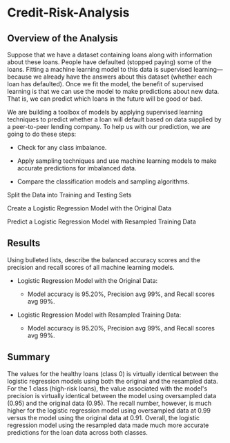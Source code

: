 # Credit-Risk-Analysis
## Overview of the Analysis

Suppose that we have a dataset containing loans along with information about these loans. People have defaulted (stopped paying) some of the loans. Fitting a machine learning model to this data is supervised learning—because we already have the answers about this dataset (whether each loan has defaulted). Once we fit the model, the benefit of supervised learning is that we can use the model to make predictions about new data. That is, we can predict which loans in the future will be good or bad.

We are building a toolbox of models by applying supervised learning techniques to predict whether a loan will default based on data supplied by a peer-to-peer lending company. To help us with our prediction, we are going to do these steps:

* Check for any class imbalance.

* Apply sampling techniques and use machine learning models to make accurate predictions for imbalanced data.

* Compare the classification models and sampling algorithms.

Split the Data into Training and Testing Sets

Create a Logistic Regression Model with the Original Data

Predict a Logistic Regression Model with Resampled Training Data

## Results

Using bulleted lists, describe the balanced accuracy scores and the precision and recall scores of all machine learning models.

* Logistic Regression Model with the Original Data:
  * Model accuracy is 95.20%, Precision avg 99%, and Recall scores avg 99%.


* Logistic Regression Model with Resampled Training Data:
  * Model accuracy is 95.20%, Precision avg 99%, and Recall scores avg 99%.

## Summary

The values for the healthy loans (class 0) is virtually identical between the logistic regression models using both the original and the resampled data. For the 1 class (high-risk loans), the value associated with the model's precision is virtually identical between the model using oversampled data (0.95) and the original data (0.95). The recall number, however, is much higher for the logistic regression model using oversampled data at 0.99 versus the model using the original data at 0.91. Overall, the logistic regression model using the resampled data made much more accurate predictions for the loan data across both classes.
